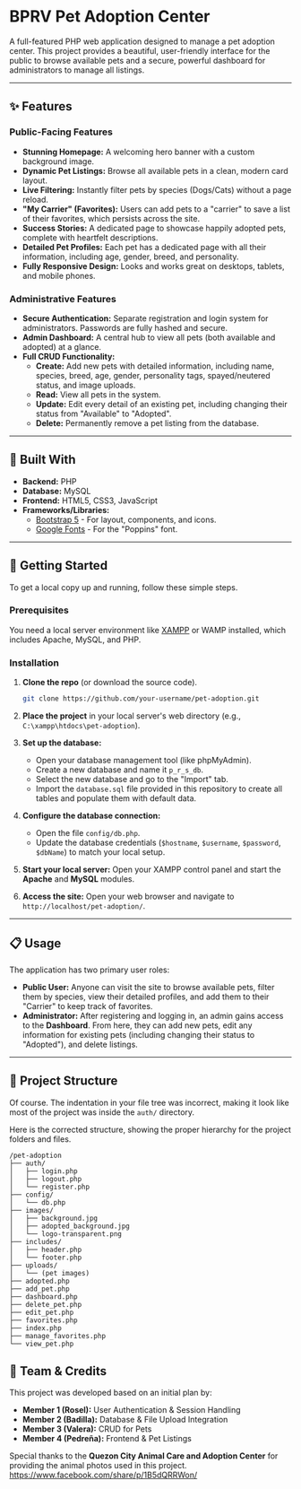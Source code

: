 # BPRV Pet Adoption Center

A full-featured PHP web application designed to manage a pet adoption center. This project provides a beautiful, user-friendly interface for the public to browse available pets and a secure, powerful dashboard for administrators to manage all listings.

---

## ✨ Features

### Public-Facing Features
*   **Stunning Homepage:** A welcoming hero banner with a custom background image.
*   **Dynamic Pet Listings:** Browse all available pets in a clean, modern card layout.
*   **Live Filtering:** Instantly filter pets by species (Dogs/Cats) without a page reload.
*   **"My Carrier" (Favorites):** Users can add pets to a "carrier" to save a list of their favorites, which persists across the site.
*   **Success Stories:** A dedicated page to showcase happily adopted pets, complete with heartfelt descriptions.
*   **Detailed Pet Profiles:** Each pet has a dedicated page with all their information, including age, gender, breed, and personality.
*   **Fully Responsive Design:** Looks and works great on desktops, tablets, and mobile phones.

### Administrative Features
*   **Secure Authentication:** Separate registration and login system for administrators. Passwords are fully hashed and secure.
*   **Admin Dashboard:** A central hub to view all pets (both available and adopted) at a glance.
*   **Full CRUD Functionality:**
    *   **Create:** Add new pets with detailed information, including name, species, breed, age, gender, personality tags, spayed/neutered status, and image uploads.
    *   **Read:** View all pets in the system.
    *   **Update:** Edit every detail of an existing pet, including changing their status from "Available" to "Adopted".
    *   **Delete:** Permanently remove a pet listing from the database.

---

## 🔧 Built With

*   **Backend:** PHP
*   **Database:** MySQL
*   **Frontend:** HTML5, CSS3, JavaScript
*   **Frameworks/Libraries:**
    *   [Bootstrap 5](https://getbootstrap.com/) - For layout, components, and icons.
    *   [Google Fonts](https://fonts.google.com/) - For the "Poppins" font.

---

## 🚀 Getting Started

To get a local copy up and running, follow these simple steps.

### Prerequisites

You need a local server environment like [XAMPP](https://www.apachefriends.org/index.html) or WAMP installed, which includes Apache, MySQL, and PHP.

### Installation

1.  **Clone the repo** (or download the source code).
    ```sh
    git clone https://github.com/your-username/pet-adoption.git
    ```
2.  **Place the project** in your local server's web directory (e.g., `C:\xampp\htdocs\pet-adoption`).

3.  **Set up the database:**
    *   Open your database management tool (like phpMyAdmin).
    *   Create a new database and name it `p_r_s_db`.
    *   Select the new database and go to the "Import" tab.
    *   Import the `database.sql` file provided in this repository to create all tables and populate them with default data.

4.  **Configure the database connection:**
    *   Open the file `config/db.php`.
    *   Update the database credentials (`$hostname`, `$username`, `$password`, `$dbName`) to match your local setup.

5.  **Start your local server:** Open your XAMPP control panel and start the **Apache** and **MySQL** modules.

6.  **Access the site:** Open your web browser and navigate to `http://localhost/pet-adoption/`.

---

## 📋 Usage

The application has two primary user roles:

*   **Public User:** Anyone can visit the site to browse available pets, filter them by species, view their detailed profiles, and add them to their "Carrier" to keep track of favorites.
*   **Administrator:** After registering and logging in, an admin gains access to the **Dashboard**. From here, they can add new pets, edit any information for existing pets (including changing their status to "Adopted"), and delete listings.

---

## 📁 Project Structure
Of course. The indentation in your file tree was incorrect, making it look like most of the project was inside the `auth/` directory.

Here is the corrected structure, showing the proper hierarchy for the project folders and files.

```
/pet-adoption
├── auth/
│   ├── login.php
│   ├── logout.php
│   └── register.php
├── config/
│   └── db.php
├── images/
│   ├── background.jpg
│   ├── adopted_background.jpg
│   └── logo-transparent.png
├── includes/
│   ├── header.php
│   └── footer.php
├── uploads/
│   └── (pet images)
├── adopted.php
├── add_pet.php
├── dashboard.php
├── delete_pet.php
├── edit_pet.php
├── favorites.php
├── index.php
├── manage_favorites.php
└── view_pet.php
```

## 👥 Team & Credits

This project was developed based on an initial plan by:

*   **Member 1 (Rosel):** User Authentication & Session Handling
*   **Member 2 (Badilla):** Database & File Upload Integration
*   **Member 3 (Valera):** CRUD for Pets
*   **Member 4 (Pedreña):** Frontend & Pet Listings

Special thanks to the **Quezon City Animal Care and Adoption Center** for providing the animal photos used in this project. 
https://www.facebook.com/share/p/1B5dQRRWon/

